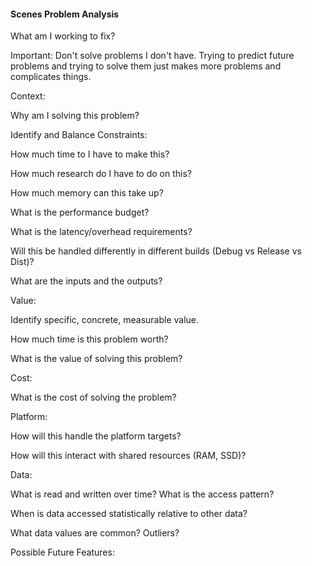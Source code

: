 #### Scenes Problem Analysis

What am I working to fix?



Important: Don't solve problems I don't have. Trying to predict future problems and
trying to solve them just makes more problems and complicates things.

Context:

Why am I solving this problem?


Identify and Balance Constraints:

How much time to I have to make this?


How much research do I have to do on this?


How much memory can this take up?


What is the performance budget?


What is the latency/overhead requirements?


Will this be handled differently in different builds (Debug vs Release vs Dist)?


What are the inputs and the outputs?


Value:

Identify specific, concrete, measurable value.


How much time is this problem worth?


What is the value of solving this problem?


Cost:

What is the cost of solving the problem?


Platform:

How will this handle the platform targets?


How will this interact with shared resources (RAM, SSD)?


Data:

What is read and written over time? What is the access pattern?


When is data accessed statistically relative to other data?


What data values are common? Outliers?



Possible Future Features:



